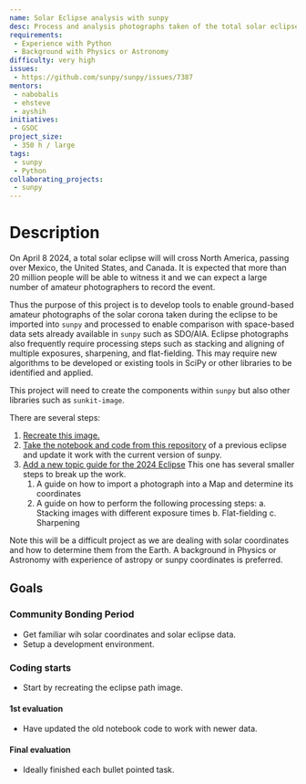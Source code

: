 ```yaml
---
name: Solar Eclipse analysis with sunpy
desc: Process and analysis photographs taken of the total solar eclipse that crosses the US in 2024
requirements:
 - Experience with Python
 - Background with Physics or Astronomy
difficulty: very high
issues:
 - https://github.com/sunpy/sunpy/issues/7387
mentors:
 - nabobalis
 - ehsteve
 - ayshih
initiatives:
 - GSOC
project_size:
 - 350 h / large
tags:
 - sunpy
 - Python
collaborating_projects:
 - sunpy
---
```


# Description

On April 8 2024, a total solar eclipse will will cross North America, passing over Mexico, the United States, and Canada.
It is expected that more than 20 million people will be able to witness it and we can expect a large number of amateur photographers to record the event.

Thus the purpose of this project is to develop tools to enable ground-based amateur photographs of the solar corona taken during the eclipse to be imported into ``sunpy`` and processed to enable comparison with space-based data sets already available in ``sunpy`` such as SDO/AIA.
Eclipse photographs also frequently require processing steps such as stacking and aligning of multiple exposures, sharpening, and flat-fielding.
This may require new algorithms to be developed or existing tools in SciPy or  other libraries to be identified and applied.

This project will need to create the components within ``sunpy`` but also other libraries such as ``sunkit-image``.

There are several steps:

1. [Recreate this image.](https://svs.gsfc.nasa.gov/5073)
2. [Take the notebook and code from this repository](https://github.com/sunpy/solar-eclipse) of a previous eclipse and update it work with the current version of sunpy.
3. [Add a new topic guide for the 2024 Eclipse](https://github.com/sunpy/sunpy/issues/7387)
   This one has several smaller steps to break up the work.
   1. A guide on how to import a photograph into a Map and determine its coordinates
   2. A guide on how to perform the following processing steps:
      a. Stacking images with different exposure times
      b. Flat-fielding
      c. Sharpening

Note this will be a difficult project as we are dealing with solar coordinates and how to determine them from the Earth.
A background in Physics or Astronomy with experience of astropy or sunpy coordinates is preferred.

## Goals

### Community Bonding Period

* Get familiar wih solar coordinates and solar eclipse data.
* Setup a development environment.

### Coding starts

* Start by recreating the eclipse path image.

#### 1st evaluation

* Have updated the old notebook code to work with newer data.

#### Final evaluation

* Ideally finished each bullet pointed task.
